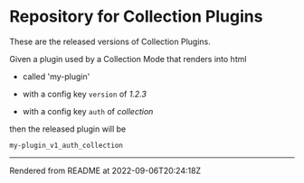 # Repository for Collection Plugins
>
These are the released versions of Collection Plugins.

Given a plugin used by a Collection Mode that renders into html

*  called 'my-plugin'

*  with a config key `version` of _1.2.3_

*  with a config key `auth` of _collection_

then the released plugin will be

```
my-plugin_v1_auth_collection
```






----
Rendered from README at 2022-09-06T20:24:18Z